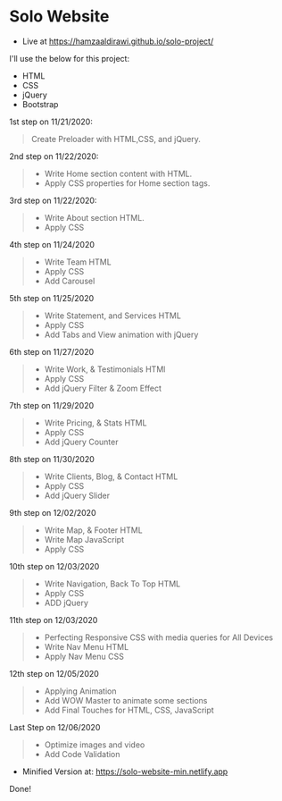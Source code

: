 # Solo Website

  - Live at https://hamzaaldirawi.github.io/solo-project/  
  
I'll use the below for this project: 
  - HTML
  - CSS
  - jQuery
  - Bootstrap

1st step on 11/21/2020:
> Create Preloader with HTML,CSS, and jQuery.

2nd step on 11/22/2020:
> - Write Home section content with HTML.
> - Apply CSS properties for Home section tags.

3rd step on 11/22/2020:
> - Write About section HTML.
> - Apply CSS

4th step on 11/24/2020
> - Write Team HTML
> - Apply CSS
> - Add Carousel

5th step on 11/25/2020 
> - Write Statement, and Services HTML
> - Apply CSS
> - Add Tabs and View animation with jQuery

6th step on 11/27/2020
> - Write Work, & Testimonials HTMl
> - Apply CSS
> - Add jQuery Filter & Zoom Effect

7th step on 11/29/2020
> - Write Pricing, & Stats HTML
> - Apply CSS
> - Add jQuery Counter

8th step on 11/30/2020
> - Write Clients, Blog, & Contact HTML
> - Apply CSS
> - Add jQuery Slider

9th step on 12/02/2020
> - Write Map, & Footer HTML
> - Write Map JavaScript
> - Apply CSS

10th step on 12/03/2020
> - Write Navigation, Back To Top HTML
> - Apply CSS
> - ADD jQuery

11th step on 12/03/2020
> - Perfecting Responsive CSS with media queries for All Devices
> - Write Nav Menu HTML
> - Apply Nav Menu CSS

12th step on 12/05/2020
> - Applying Animation
> - Add WOW Master to animate some sections
> - Add Final Touches for HTML, CSS, JavaScript

Last Step on 12/06/2020
> - Optimize images and video
> - Add Code Validation

  - Minified Version at: https://solo-website-min.netlify.app

Done!
